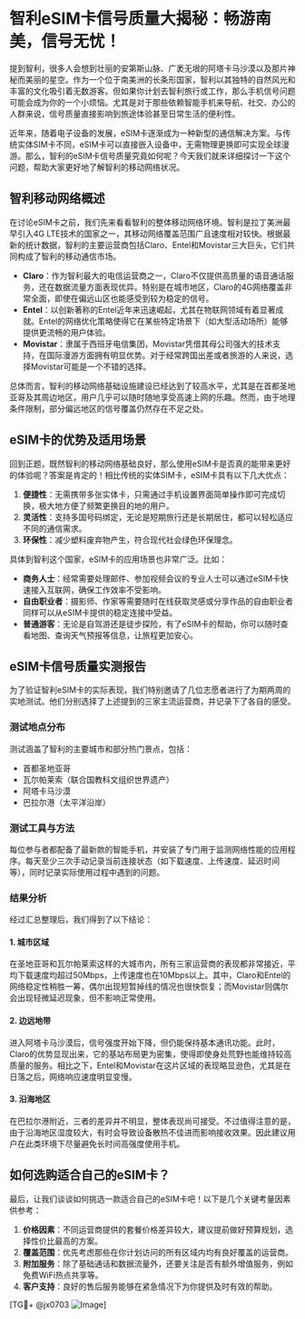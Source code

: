 # 智利eSIM卡信号质量大揭秘：畅游南美，信号无忧！

提到智利，很多人会想到壮丽的安第斯山脉、广袤无垠的阿塔卡马沙漠以及那片神秘而美丽的星空。作为一个位于南美洲的长条形国家，智利以其独特的自然风光和丰富的文化吸引着无数游客。但如果你计划去智利旅行或工作，那么手机信号问题可能会成为你的一个小烦恼。尤其是对于那些依赖智能手机来导航、社交、办公的人群来说，信号质量直接影响到旅途体验甚至日常生活的便利性。

近年来，随着电子设备的发展，eSIM卡逐渐成为一种新型的通信解决方案。与传统实体SIM卡不同，eSIM卡可以直接嵌入设备中，无需物理更换即可实现全球漫游。那么，智利的eSIM卡信号质量究竟如何呢？今天我们就来详细探讨一下这个问题，帮助大家更好地了解智利的移动网络状况。

## 智利移动网络概述

在讨论eSIM卡之前，我们先来看看智利的整体移动网络环境。智利是拉丁美洲最早引入4G LTE技术的国家之一，其移动网络覆盖范围广且速度相对较快。根据最新的统计数据，智利的主要运营商包括Claro、Entel和Movistar三大巨头，它们共同构成了智利的移动通信市场。

- **Claro**：作为智利最大的电信运营商之一，Claro不仅提供高质量的语音通话服务，还在数据流量方面表现优异。特别是在城市地区，Claro的4G网络覆盖非常全面，即使在偏远山区也能感受到较为稳定的信号。
- **Entel**：以创新著称的Entel近年来迅速崛起，尤其在物联网领域有着显著成就。Entel的网络优化策略使得它在某些特定场景下（如大型活动场所）能够提供更流畅的用户体验。
- **Movistar**：隶属于西班牙电信集团，Movistar凭借其母公司强大的技术支持，在国际漫游方面拥有明显优势。对于经常跨国出差或者旅游的人来说，选择Movistar可能是一个不错的选择。

总体而言，智利的移动网络基础设施建设已经达到了较高水平，尤其是在首都圣地亚哥及其周边地区，用户几乎可以随时随地享受高速上网的乐趣。然而，由于地理条件限制，部分偏远地区的信号覆盖仍然存在不足之处。

## eSIM卡的优势及适用场景

回到正题，既然智利的移动网络基础良好，那么使用eSIM卡是否真的能带来更好的体验呢？答案是肯定的！相比传统的实体SIM卡，eSIM卡具有以下几大优点：

1. **便捷性**：无需携带多张实体卡，只需通过手机设置界面简单操作即可完成切换，极大地方便了频繁更换目的地的用户。
2. **灵活性**：支持多国号码绑定，无论是短期旅行还是长期居住，都可以轻松适应不同的通信需求。
3. **环保性**：减少塑料废弃物产生，符合现代社会绿色环保理念。

具体到智利这个国家，eSIM卡的应用场景也非常广泛。比如：
- **商务人士**：经常需要处理邮件、参加视频会议的专业人士可以通过eSIM卡快速接入互联网，确保工作效率不受影响。
- **自由职业者**：摄影师、作家等需要随时在线获取灵感或分享作品的自由职业者同样可以从eSIM卡提供的稳定连接中受益。
- **普通游客**：无论是自驾游还是徒步探险，有了eSIM卡的帮助，你可以随时查看地图、查询天气预报等信息，让旅程更加安心。

## eSIM卡信号质量实测报告

为了验证智利eSIM卡的实际表现，我们特别邀请了几位志愿者进行了为期两周的实地测试。他们分别选择了上述提到的三家主流运营商，并记录下了各自的感受。

### 测试地点分布
测试涵盖了智利的主要城市和部分热门景点，包括：
- 首都圣地亚哥
- 瓦尔帕莱索（联合国教科文组织世界遗产）
- 阿塔卡马沙漠
- 巴拉尔港（太平洋沿岸）

### 测试工具与方法
每位参与者都配备了最新款的智能手机，并安装了专门用于监测网络性能的应用程序。每天至少三次手动记录当前连接状态（如下载速度、上传速度、延迟时间等），同时记录实际使用过程中遇到的问题。

### 结果分析
经过汇总整理后，我们得到了以下结论：

#### 1. 城市区域
在圣地亚哥和瓦尔帕莱索这样的大城市内，所有三家运营商的表现都非常接近，平均下载速度均超过50Mbps，上传速度也在10Mbps以上。其中，Claro和Entel的网络稳定性稍胜一筹，偶尔出现短暂掉线的情况也很快恢复；而Movistar则偶尔会出现轻微延迟现象，但不影响正常使用。

#### 2. 边远地带
进入阿塔卡马沙漠后，信号强度开始下降，但仍能保持基本通讯功能。此时，Claro的优势显现出来，它的基站布局更为密集，使得即使身处荒野也能维持较高质量的服务。相比之下，Entel和Movistar在这片区域的表现略显逊色，尤其是在日落之后，网络响应速度明显变慢。

#### 3. 沿海地区
在巴拉尔港附近，三者的差异并不明显，整体表现尚可接受。不过值得注意的是，由于沿海地区湿度较大，有时会导致设备散热不佳进而影响接收效果。因此建议用户在此类环境下尽量避免长时间高强度使用手机。

## 如何选购适合自己的eSIM卡？

最后，让我们谈谈如何挑选一款适合自己的eSIM卡吧！以下是几个关键考量因素供参考：

1. **价格因素**：不同运营商提供的套餐价格差异较大，建议提前做好预算规划，选择性价比最高的方案。
2. **覆盖范围**：优先考虑那些在你计划访问的所有区域内均有良好覆盖的运营商。
3. **附加服务**：除了基础通话和数据流量外，还要关注是否有额外增值服务，例如免费WiFi热点共享等。
4. **客户支持**：良好的售后服务能够在紧急情况下为你提供及时有效的帮助。

[TG💪+ @jx0703 ![Image](https://github.com/user-attachments/assets/dbca1d08-cadb-493c-b0ec-ad6f7a83f270)]